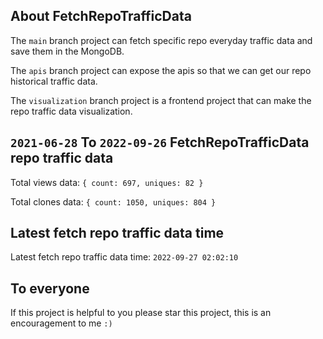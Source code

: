 ## About FetchRepoTrafficData

The `main` branch project can fetch specific repo everyday traffic data and save them in the MongoDB.

The `apis` branch project can expose the apis so that we can get our repo historical traffic data.

The `visualization` branch project is a frontend project that can make the repo traffic data visualization.

## `2021-06-28` To `2022-09-26` FetchRepoTrafficData repo traffic data

Total views data: `{ count: 697, uniques: 82 }`

Total clones data: `{ count: 1050, uniques: 804 }`

## Latest fetch repo traffic data time

Latest fetch repo traffic data time: `2022-09-27 02:02:10`

## To everyone

If this project is helpful to you please star this project, this is an encouragement to me `:)`



